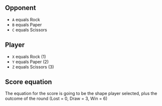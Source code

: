 ## Opponent
- `A` equals Rock
- `B` equals Paper
- `C` equals Scissors

## Player
- `X` equals Rock (1)
- `Y` equals Paper (2)
- `Z` equals Scissors (3)

## Score equation
The equation for the score is going to be the shape player selected, plus the outcome of the round (Lost = 0, Draw = 3, Win = 6)